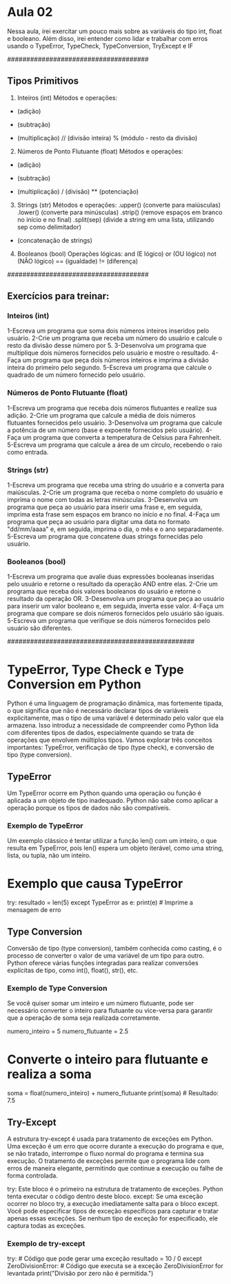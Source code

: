 # Aula 02
 Nessa aula, irei exercitar um pouco mais sobre as variáveis do tipo int, float e booleano. Além disso, irei entender como lidar e trabalhar com erros usando o TypeError, TypeCheck, TypeConversion, TryExcept e IF

#####################################
## Tipos Primitivos
1. Inteiros (int)
Métodos e operações:
+ (adição)
- (subtração)
* (multiplicação)
// (divisão inteira)
% (módulo - resto da divisão)
2. Números de Ponto Flutuante (float)
Métodos e operações:
+ (adição)
- (subtração)
* (multiplicação)
/ (divisão)
** (potenciação)
3. Strings (str)
Métodos e operações:
.upper() (converte para maiúsculas)
.lower() (converte para minúsculas)
.strip() (remove espaços em branco no início e no final)
.split(sep) (divide a string em uma lista, utilizando sep como delimitador)
+ (concatenação de strings)
4. Booleanos (bool)
Operações lógicas:
and (E lógico)
or (OU lógico)
not (NÃO lógico)
== (igualdade)
!= (diferença)


#####################################
## Exercícios para treinar:

### Inteiros (int)
1-Escreva um programa que soma dois números inteiros inseridos pelo usuário.
2-Crie um programa que receba um número do usuário e calcule o resto da divisão desse número por 5.
3-Desenvolva um programa que multiplique dois números fornecidos pelo usuário e mostre o resultado.
4-Faça um programa que peça dois números inteiros e imprima a divisão inteira do primeiro pelo segundo.
5-Escreva um programa que calcule o quadrado de um número fornecido pelo usuário.

### Números de Ponto Flutuante (float)
1-Escreva um programa que receba dois números flutuantes e realize sua adição.
2-Crie um programa que calcule a média de dois números flutuantes fornecidos pelo usuário.
3-Desenvolva um programa que calcule a potência de um número (base e expoente fornecidos pelo usuário).
4-Faça um programa que converta a temperatura de Celsius para Fahrenheit.
5-Escreva um programa que calcule a área de um círculo, recebendo o raio como entrada.


### Strings (str)
1-Escreva um programa que receba uma string do usuário e a converta para maiúsculas.
2-Crie um programa que receba o nome completo do usuário e imprima o nome com todas as letras minúsculas.
3-Desenvolva um programa que peça ao usuário para inserir uma frase e, em seguida, imprima esta frase sem espaços em branco no início e no final.
4-Faça um programa que peça ao usuário para digitar uma data no formato "dd/mm/aaaa" e, em seguida, imprima o dia, o mês e o ano separadamente.
5-Escreva um programa que concatene duas strings fornecidas pelo usuário.


### Booleanos (bool)
1-Escreva um programa que avalie duas expressões booleanas inseridas pelo usuário e retorne o resultado da operação AND entre elas.
2-Crie um programa que receba dois valores booleanos do usuário e retorne o resultado da operação OR.
3-Desenvolva um programa que peça ao usuário para inserir um valor booleano e, em seguida, inverta esse valor.
4-Faça um programa que compare se dois números fornecidos pelo usuário são iguais.
5-Escreva um programa que verifique se dois números fornecidos pelo usuário são diferentes.

#################################################

# TypeError, Type Check e Type Conversion em Python
Python é uma linguagem de programação dinâmica, mas fortemente tipada, o que significa que não é necessário declarar tipos de variáveis explicitamente, mas o tipo de uma variável é determinado pelo valor que ela armazena. Isso introduz a necessidade de compreender como Python lida com diferentes tipos de dados, especialmente quando se trata de operações que envolvem múltiplos tipos. Vamos explorar três conceitos importantes: TypeError, verificação de tipo (type check), e conversão de tipo (type conversion).

## TypeError
Um TypeError ocorre em Python quando uma operação ou função é aplicada a um objeto de tipo inadequado. Python não sabe como aplicar a operação porque os tipos de dados não são compatíveis.

### Exemplo de TypeError
Um exemplo clássico é tentar utilizar a função len() com um inteiro, o que resulta em TypeError, pois len() espera um objeto iterável, como uma string, lista, ou tupla, não um inteiro.

# Exemplo que causa TypeError
try:
    resultado = len(5)
except TypeError as e:
    print(e)  # Imprime a mensagem de erro


## Type Conversion
Conversão de tipo (type conversion), também conhecida como casting, é o processo de converter o valor de uma variável de um tipo para outro. Python oferece várias funções integradas para realizar conversões explícitas de tipo, como int(), float(), str(), etc.

### Exemplo de Type Conversion
Se você quiser somar um inteiro e um número flutuante, pode ser necessário converter o inteiro para flutuante ou vice-versa para garantir que a operação de soma seja realizada corretamente.

numero_inteiro = 5
numero_flutuante = 2.5
# Converte o inteiro para flutuante e realiza a soma
soma = float(numero_inteiro) + numero_flutuante
print(soma)  # Resultado: 7.5

## Try-Except
A estrutura try-except é usada para tratamento de exceções em Python. Uma exceção é um erro que ocorre durante a execução do programa e que, se não tratado, interrompe o fluxo normal do programa e termina sua execução. O tratamento de exceções permite que o programa lide com erros de maneira elegante, permitindo que continue a execução ou falhe de forma controlada.

try: Este bloco é o primeiro na estrutura de tratamento de exceções. Python tenta executar o código dentro deste bloco.
except: Se uma exceção ocorrer no bloco try, a execução imediatamente salta para o bloco except. Você pode especificar tipos de exceção específicos para capturar e tratar apenas essas exceções. Se nenhum tipo de exceção for especificado, ele captura todas as exceções.

### Exemplo de try-except
try:
    # Código que pode gerar uma exceção
    resultado = 10 / 0
except ZeroDivisionError:
    # Código que executa se a exceção ZeroDivisionError for levantada
    print("Divisão por zero não é permitida.")

